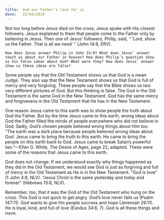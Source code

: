 ```yaml
---
title:  God our Father’s love for us
date:   22/04/2018
---
```


Not too long before Jesus died on the cross, Jesus spoke with His closest followers. Jesus explained to them that people come to the Father only by believing in Jesus. Then one of Jesus’ followers, Philip, said, “ ‘Lord, show us the Father. That is all we need’ ” (John 14:8, ERV). 

`How does Jesus answer Philip in John 14:9? What does Jesus’ answer teach us about our Father in heaven? How does Philip’s question show us his false ideas about God? What were they? How does Jesus’ answer show us these ideas are false?` 

Some people say that the Old Testament shows us that God is a mean Judge. They also say that the New Testament shows us that God is full of mercy and very forgiving. These people say that the Bible shows us two very different pictures of God. But this thinking is false. The God in the Old Testament is the same God in the New Testament. God has the same mercy and forgiveness in the Old Testament that He has in the New Testament.

One reason Jesus came to this earth was to show people the truth about God the Father. But by the time Jesus came to this earth, wrong ideas about God the Father filled the minds of people everywhere who did not believe in God. Sadly, God’s chosen people believed wrong things about Him too. “The earth was a dark place because people believed wrong ideas about God. Jesus came to bring the truth to this earth. He came to bring the people on this earth back to God. Jesus came to break Satan’s powerful lies.”—Ellen G. White, The Desire of Ages, page 22, adapted. These were some of the reasons that Jesus came to this earth. 

God does not change. If we understood exactly why things happened as they did in the Old Testament, we would see God is just as forgiving and full of mercy in the Old Testament as He is in the New Testament. “God is love” (1 John 4:8, NLV). “Jesus Christ is the same yesterday and today and forever” (Hebrews 13:8, NLV).

Remember, too, that it was the God of the Old Testament who hung on the cross. This God is not quick to get angry. God’s love never fails us (Psalm 147:11). God wants to give His people success and hope (Jeremiah 29:11). He is loyal, kind, and full of love (Exodus 34:6, 7). God is all these things and more.